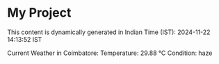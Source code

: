 # My Project

This content is dynamically generated in Indian Time (IST): 2024-11-22 14:13:52 IST


Current Weather in Coimbatore:
Temperature: 29.88 °C
Condition: haze
